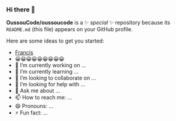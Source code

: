 ### Hi there 👋

**OussouCode/oussoucode** is a ✨ _special_ ✨ repository because its `README.md` (this file) appears on your GitHub profile.

Here are some ideas to get you started:
- [Francis](oussoucode.github.io/)
- 😀😀😀😀😀😀😀😀😀
- 🔭 I’m currently working on ...
- 🌱 I’m currently learning ...
- 👯 I’m looking to collaborate on ...
- 🤔 I’m looking for help with ...
- 💬 Ask me about ...
- 📫 How to reach me: ...
- 😄 Pronouns: ...
- ⚡ Fun fact: ...

